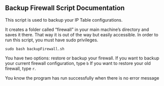 <h2>Backup Firewall Script Documentation</h2>


This script is used to backup your IP Table configurations. 

It creates a folder called “firewall” in your main machine’s directory and saves it there. That way it is out of the way but easily accessible. 
In order to run this script, you must have sudo privileges.

```sudo bash backupFirewall.sh```
 
You have two options: restore or backup your firewall. 
If you want to backup your current firewall configuration, type ```b```
If you want to restore your old firewall, type ```r```. 

You know the program has run successfully when there is no error message
 


